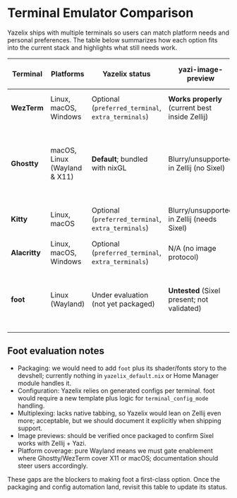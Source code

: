 # Terminal Emulator Comparison

Yazelix ships with multiple terminals so users can match platform needs and personal preferences. The table below summarizes how each option fits into the current stack and highlights what still needs work.

| Terminal | Platforms | Yazelix status | yazi-image-preview | Graphics protocols | Cursor shaders (cursor trail) | Multiplexing | Performance (qualitative) | Windows support | Current gaps |
| --- | --- | --- | --- | --- | --- | --- | --- | --- | --- |
| **WezTerm** | Linux, macOS, Windows | Optional (`preferred_terminal`, `extra_terminals`) | **Works properly** (current best inside Zellij) | Kitty Graphics **and** Sixel | No | Irrelevant (Zellij handles) | Fast start; smooth scroll; stable previews | Full native | Heavier binary than Kitty/Alacritty |
| **Ghostty** | macOS, Linux (Wayland & X11) | **Default**; bundled with nixGL | Blurry/unsupported in Zellij (no Sixel) | Kitty Graphics only | **Yes** (shader-based trails) | Irrelevant (Zellij handles) | Very fast start; smooth render | Native on macOS/Linux | yazi previews unreliable under Zellij; Quick Terminal is Wayland-only |
| **Kitty** | Linux, macOS | Optional (`preferred_terminal`, `extra_terminals`) | Blurry/unsupported in Zellij (needs Sixel) | Kitty Graphics | **Yes** (`cursor_trail` presets) | Irrelevant (Zellij handles) | Fast GPU render | **No native Windows** (WSL only) | Tabs not embeddable in Yazelix layouts |
| **Alacritty** | Linux, macOS, Windows | Optional (`preferred_terminal`, `extra_terminals`) | N/A (no image protocol) | None (no Kitty Graphics/Sixel) | No | Irrelevant (Zellij handles) | Very small & quick | Full native | Fewer UX niceties; use Zellij for mux |
| **foot** | Linux (Wayland) | Under evaluation (not yet packaged) | **Untested** (Sixel present; not validated) | Sixel | No | Irrelevant (Zellij handles) | Extremely light | N/A | Wayland-only; needs packaging + config template before bundling |

## Foot evaluation notes

- Packaging: we would need to add `foot` plus its shader/fonts story to the devshell; currently nothing in `yazelix_default.nix` or Home Manager module handles it.
- Configuration: Yazelix relies on generated configs per terminal. foot would require a new template plus logic for `terminal_config_mode` handling.
- Multiplexing: lacks native tabbing, so Yazelix would lean on Zellij even more; acceptable, but we should document it explicitly when shipping support.
- Image previews: should be verified once packaged to confirm Sixel works with Zellij + Yazi.
- Platform coverage: pure Wayland means we must gate enablement where Ghostty/WezTerm cover X11 or macOS; documentation should steer users accordingly.

These gaps are the blockers to making foot a first-class option. Once the packaging and config automation land, revisit this table to update its status.
